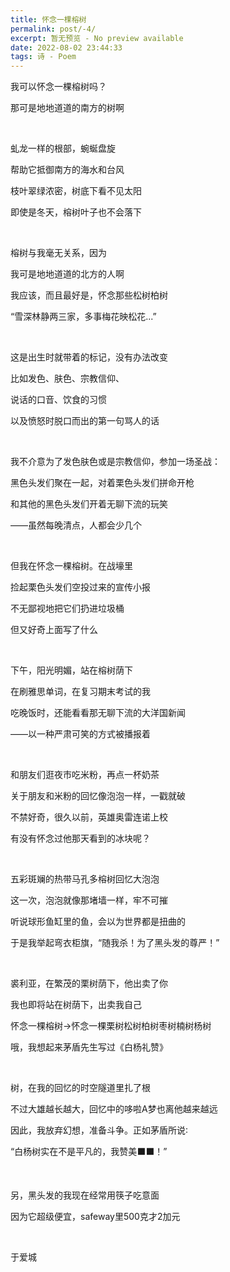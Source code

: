 ```yaml
---
title: 怀念一棵榕树
permalink: post/-4/
excerpt: 暂无预览 - No preview available
date: 2022-08-02 23:44:33
tags: 诗 - Poem
---
```


我可以怀念一棵榕树吗？

那可是地地道道的南方的树啊

<br>

虬龙一样的根部，蜿蜒盘旋

帮助它抵御南方的海水和台风

枝叶翠绿浓密，树底下看不见太阳

即使是冬天，榕树叶子也不会落下

<br>

榕树与我毫无关系，因为

我可是地地道道的北方的人啊

我应该，而且最好是，怀念那些松树柏树

“雪深林静两三家，多事梅花映松花...”

<br>

这是出生时就带着的标记，没有办法改变

比如发色、肤色、宗教信仰、

说话的口音、饮食的习惯

以及愤怒时脱口而出的第一句骂人的话

<br>

我不介意为了发色肤色或是宗教信仰，参加一场圣战：

黑色头发们聚在一起，对着栗色头发们拼命开枪

和其他的黑色头发们开着无聊下流的玩笑

——虽然每晚清点，人都会少几个

<br>

但我在怀念一棵榕树。在战壕里

捡起栗色头发们空投过来的宣传小报

不无鄙视地把它们扔进垃圾桶

但又好奇上面写了什么

<br>

下午，阳光明媚，站在榕树荫下

在刷雅思单词，在复习期末考试的我

吃晚饭时，还能看看那无聊下流的大洋国新闻

——以一种严肃可笑的方式被播报着

<br>

和朋友们逛夜市吃米粉，再点一杯奶茶

关于朋友和米粉的回忆像泡泡一样，一戳就破

不禁好奇，很久以前，英雄奥雷连诺上校

有没有怀念过他那天看到的冰块呢？

<br>

五彩斑斓的热带马孔多榕树回忆大泡泡

这一次，泡泡就像那堵墙一样，牢不可摧

听说球形鱼缸里的鱼，会以为世界都是扭曲的

于是我举起弯衣柜旗，“随我杀！为了黑头发的尊严！”

<br>

裘利亚，在繁茂的栗树荫下，他出卖了你

我也即将站在树荫下，出卖我自己

怀念一棵榕树→怀念一棵栗树松树柏树枣树楠树杨树

哦，我想起来茅盾先生写过《白杨礼赞》

<br>

树，在我的回忆的时空隧道里扎了根

不过大雄越长越大，回忆中的哆啦A梦也离他越来越远

因此，我放弃幻想，准备斗争。正如茅盾所说∶

“白杨树实在不是平凡的，我赞美⬛⬛！”

<br>

另，黑头发的我现在经常用筷子吃意面

因为它超级便宜，safeway里500克才2加元

<br>

于爱城